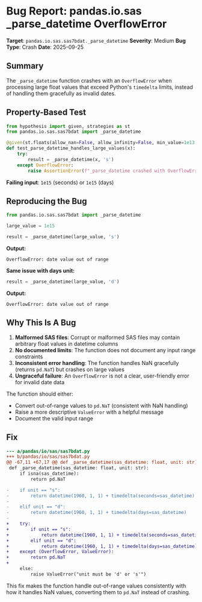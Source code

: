 # Bug Report: pandas.io.sas _parse_datetime OverflowError

**Target**: `pandas.io.sas.sas7bdat._parse_datetime`
**Severity**: Medium
**Bug Type**: Crash
**Date**: 2025-09-25

## Summary

The `_parse_datetime` function crashes with an `OverflowError` when processing large float values that exceed Python's `timedelta` limits, instead of handling them gracefully as invalid dates.

## Property-Based Test

```python
from hypothesis import given, strategies as st
from pandas.io.sas.sas7bdat import _parse_datetime

@given(st.floats(allow_nan=False, allow_infinity=False, min_value=1e13, max_value=1e16))
def test_parse_datetime_handles_large_values(x):
    try:
        result = _parse_datetime(x, 's')
    except OverflowError:
        raise AssertionError(f"_parse_datetime crashed with OverflowError for value {x}")
```

**Failing input**: `1e15` (seconds) or `1e15` (days)

## Reproducing the Bug

```python
from pandas.io.sas.sas7bdat import _parse_datetime

large_value = 1e15

result = _parse_datetime(large_value, 's')
```

**Output:**
```
OverflowError: date value out of range
```

**Same issue with days unit:**
```python
result = _parse_datetime(large_value, 'd')
```

**Output:**
```
OverflowError: date value out of range
```

## Why This Is A Bug

1. **Malformed SAS files**: Corrupt or malformed SAS files may contain arbitrary float values in datetime columns
2. **No documented limits**: The function does not document any input range constraints
3. **Inconsistent error handling**: The function handles NaN gracefully (returns `pd.NaT`) but crashes on large values
4. **Ungraceful failure**: An `OverflowError` is not a clear, user-friendly error for invalid date data

The function should either:
- Convert out-of-range values to `pd.NaT` (consistent with NaN handling)
- Raise a more descriptive `ValueError` with a helpful message
- Document the valid input range

## Fix

```diff
--- a/pandas/io/sas/sas7bdat.py
+++ b/pandas/io/sas/sas7bdat.py
@@ -67,11 +67,17 @@ def _parse_datetime(sas_datetime: float, unit: str):
 def _parse_datetime(sas_datetime: float, unit: str):
     if isna(sas_datetime):
         return pd.NaT

-    if unit == "s":
-        return datetime(1960, 1, 1) + timedelta(seconds=sas_datetime)
-
-    elif unit == "d":
-        return datetime(1960, 1, 1) + timedelta(days=sas_datetime)
-
+    try:
+        if unit == "s":
+            return datetime(1960, 1, 1) + timedelta(seconds=sas_datetime)
+        elif unit == "d":
+            return datetime(1960, 1, 1) + timedelta(days=sas_datetime)
+    except (OverflowError, ValueError):
+        return pd.NaT
+
     else:
         raise ValueError("unit must be 'd' or 's'")
```

This fix makes the function handle out-of-range values consistently with how it handles NaN values, converting them to `pd.NaT` instead of crashing.